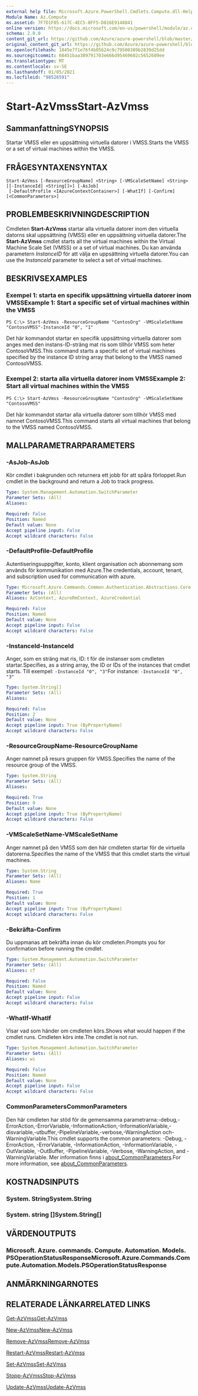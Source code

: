 ```yaml
---
external help file: Microsoft.Azure.PowerShell.Cmdlets.Compute.dll-Help.xml
Module Name: Az.Compute
ms.assetid: 7F7D1F05-617C-4EC5-8FF5-D816E9148841
online version: https://docs.microsoft.com/en-us/powershell/module/az.compute/start-azvmss
schema: 2.0.0
content_git_url: https://github.com/Azure/azure-powershell/blob/master/src/Compute/Compute/help/Start-AzVmss.md
original_content_git_url: https://github.com/Azure/azure-powershell/blob/master/src/Compute/Compute/help/Start-AzVmss.md
ms.openlocfilehash: 1845e7f1e76f4b05624c9c79500389b2839d25dd
ms.sourcegitcommit: 68451baa389791703e666d95469602c5652609ee
ms.translationtype: MT
ms.contentlocale: sv-SE
ms.lasthandoff: 01/05/2021
ms.locfileid: "98526591"
---
```

# <span data-ttu-id="e5c6c-101">Start-AzVmss</span><span class="sxs-lookup"><span data-stu-id="e5c6c-101">Start-AzVmss</span></span>

## <span data-ttu-id="e5c6c-102">Sammanfattning</span><span class="sxs-lookup"><span data-stu-id="e5c6c-102">SYNOPSIS</span></span>
<span data-ttu-id="e5c6c-103">Startar VMSS eller en uppsättning virtuella datorer i VMSS.</span><span class="sxs-lookup"><span data-stu-id="e5c6c-103">Starts the VMSS or a set of virtual machines within the VMSS.</span></span>

## <span data-ttu-id="e5c6c-104">FRÅGESYNTAXEN</span><span class="sxs-lookup"><span data-stu-id="e5c6c-104">SYNTAX</span></span>

```
Start-AzVmss [-ResourceGroupName] <String> [-VMScaleSetName] <String> [[-InstanceId] <String[]>] [-AsJob]
 [-DefaultProfile <IAzureContextContainer>] [-WhatIf] [-Confirm] [<CommonParameters>]
```

## <span data-ttu-id="e5c6c-105">PROBLEMBESKRIVNING</span><span class="sxs-lookup"><span data-stu-id="e5c6c-105">DESCRIPTION</span></span>
<span data-ttu-id="e5c6c-106">Cmdleten **Start-AzVmss** startar alla virtuella datorer inom den virtuella datorns skal uppsättning (VMSS) eller en uppsättning virtuella datorer.</span><span class="sxs-lookup"><span data-stu-id="e5c6c-106">The **Start-AzVmss** cmdlet starts all the virtual machines within the Virtual Machine Scale Set (VMSS) or a set of virtual machines.</span></span>
<span data-ttu-id="e5c6c-107">Du kan använda parametern *InstanceID* för att välja en uppsättning virtuella datorer.</span><span class="sxs-lookup"><span data-stu-id="e5c6c-107">You can use the *InstanceId* parameter to select a set of virtual machines.</span></span>

## <span data-ttu-id="e5c6c-108">BESKRIVS</span><span class="sxs-lookup"><span data-stu-id="e5c6c-108">EXAMPLES</span></span>

### <span data-ttu-id="e5c6c-109">Exempel 1: starta en specifik uppsättning virtuella datorer inom VMSS</span><span class="sxs-lookup"><span data-stu-id="e5c6c-109">Example 1: Start a specific set of virtual machines within the VMSS</span></span>
```
PS C:\> Start-AzVmss -ResourceGroupName "ContosOrg" -VMScaleSetName "ContosoVMSS"-InstanceId "0", "1"
```

<span data-ttu-id="e5c6c-110">Det här kommandot startar en specifik uppsättning virtuella datorer som anges med den instans-ID-sträng mat ris som tillhör VMSS som heter ContosoVMSS.</span><span class="sxs-lookup"><span data-stu-id="e5c6c-110">This command starts a specific set of virtual machines specified by the instance ID string array that belong to the VMSS named ContosoVMSS.</span></span>

### <span data-ttu-id="e5c6c-111">Exempel 2: starta alla virtuella datorer inom VMSS</span><span class="sxs-lookup"><span data-stu-id="e5c6c-111">Example 2: Start all virtual machines within the VMSS</span></span>
```
PS C:\> Start-AzVmss -ResourceGroupName "ContosOrg" -VMScaleSetName "ContosoVMSS"
```

<span data-ttu-id="e5c6c-112">Det här kommandot startar alla virtuella datorer som tillhör VMSS med namnet ContosoVMSS.</span><span class="sxs-lookup"><span data-stu-id="e5c6c-112">This command starts all virtual machines that belong to the VMSS named ContosoVMSS.</span></span>

## <span data-ttu-id="e5c6c-113">MALLPARAMETRAR</span><span class="sxs-lookup"><span data-stu-id="e5c6c-113">PARAMETERS</span></span>

### <span data-ttu-id="e5c6c-114">-AsJob</span><span class="sxs-lookup"><span data-stu-id="e5c6c-114">-AsJob</span></span>
<span data-ttu-id="e5c6c-115">Kör cmdlet i bakgrunden och returnera ett jobb för att spåra förloppet.</span><span class="sxs-lookup"><span data-stu-id="e5c6c-115">Run cmdlet in the background and return a Job to track progress.</span></span>

```yaml
Type: System.Management.Automation.SwitchParameter
Parameter Sets: (All)
Aliases:

Required: False
Position: Named
Default value: None
Accept pipeline input: False
Accept wildcard characters: False
```

### <span data-ttu-id="e5c6c-116">-DefaultProfile</span><span class="sxs-lookup"><span data-stu-id="e5c6c-116">-DefaultProfile</span></span>
<span data-ttu-id="e5c6c-117">Autentiseringsuppgifter, konto, klient organisation och abonnemang som används för kommunikation med Azure.</span><span class="sxs-lookup"><span data-stu-id="e5c6c-117">The credentials, account, tenant, and subscription used for communication with azure.</span></span>

```yaml
Type: Microsoft.Azure.Commands.Common.Authentication.Abstractions.Core.IAzureContextContainer
Parameter Sets: (All)
Aliases: AzContext, AzureRmContext, AzureCredential

Required: False
Position: Named
Default value: None
Accept pipeline input: False
Accept wildcard characters: False
```

### <span data-ttu-id="e5c6c-118">-InstanceId</span><span class="sxs-lookup"><span data-stu-id="e5c6c-118">-InstanceId</span></span>
<span data-ttu-id="e5c6c-119">Anger, som en sträng mat ris, ID: t för de instanser som cmdleten startar.</span><span class="sxs-lookup"><span data-stu-id="e5c6c-119">Specifies, as a string array, the ID or IDs of the instances that cmdlet starts.</span></span>
<span data-ttu-id="e5c6c-120">Till exempel: `-InstanceId "0", "3"`</span><span class="sxs-lookup"><span data-stu-id="e5c6c-120">For instance: `-InstanceId "0", "3"`</span></span>

```yaml
Type: System.String[]
Parameter Sets: (All)
Aliases:

Required: False
Position: 2
Default value: None
Accept pipeline input: True (ByPropertyName)
Accept wildcard characters: False
```

### <span data-ttu-id="e5c6c-121">-ResourceGroupName</span><span class="sxs-lookup"><span data-stu-id="e5c6c-121">-ResourceGroupName</span></span>
<span data-ttu-id="e5c6c-122">Anger namnet på resurs gruppen för VMSS.</span><span class="sxs-lookup"><span data-stu-id="e5c6c-122">Specifies the name of the resource group of the VMSS.</span></span>

```yaml
Type: System.String
Parameter Sets: (All)
Aliases:

Required: True
Position: 0
Default value: None
Accept pipeline input: True (ByPropertyName)
Accept wildcard characters: False
```

### <span data-ttu-id="e5c6c-123">-VMScaleSetName</span><span class="sxs-lookup"><span data-stu-id="e5c6c-123">-VMScaleSetName</span></span>
<span data-ttu-id="e5c6c-124">Anger namnet på den VMSS som den här cmdleten startar för de virtuella datorerna.</span><span class="sxs-lookup"><span data-stu-id="e5c6c-124">Specifies the name of the VMSS that this cmdlet starts the virtual machines.</span></span>

```yaml
Type: System.String
Parameter Sets: (All)
Aliases: Name

Required: True
Position: 1
Default value: None
Accept pipeline input: True (ByPropertyName)
Accept wildcard characters: False
```

### <span data-ttu-id="e5c6c-125">-Bekräfta</span><span class="sxs-lookup"><span data-stu-id="e5c6c-125">-Confirm</span></span>
<span data-ttu-id="e5c6c-126">Du uppmanas att bekräfta innan du kör cmdleten.</span><span class="sxs-lookup"><span data-stu-id="e5c6c-126">Prompts you for confirmation before running the cmdlet.</span></span>

```yaml
Type: System.Management.Automation.SwitchParameter
Parameter Sets: (All)
Aliases: cf

Required: False
Position: Named
Default value: None
Accept pipeline input: False
Accept wildcard characters: False
```

### <span data-ttu-id="e5c6c-127">-WhatIf</span><span class="sxs-lookup"><span data-stu-id="e5c6c-127">-WhatIf</span></span>
<span data-ttu-id="e5c6c-128">Visar vad som händer om cmdleten körs.</span><span class="sxs-lookup"><span data-stu-id="e5c6c-128">Shows what would happen if the cmdlet runs.</span></span> <span data-ttu-id="e5c6c-129">Cmdleten körs inte.</span><span class="sxs-lookup"><span data-stu-id="e5c6c-129">The cmdlet is not run.</span></span>

```yaml
Type: System.Management.Automation.SwitchParameter
Parameter Sets: (All)
Aliases: wi

Required: False
Position: Named
Default value: None
Accept pipeline input: False
Accept wildcard characters: False
```

### <span data-ttu-id="e5c6c-130">CommonParameters</span><span class="sxs-lookup"><span data-stu-id="e5c6c-130">CommonParameters</span></span>
<span data-ttu-id="e5c6c-131">Den här cmdleten har stöd för de gemensamma parametrarna:-debug,-ErrorAction,-ErrorVariable,-InformationAction,-InformationVariable,-disvariable,-utbuffer,-PipelineVariable,-verbose,-WarningAction och-WarningVariable.</span><span class="sxs-lookup"><span data-stu-id="e5c6c-131">This cmdlet supports the common parameters: -Debug, -ErrorAction, -ErrorVariable, -InformationAction, -InformationVariable, -OutVariable, -OutBuffer, -PipelineVariable, -Verbose, -WarningAction, and -WarningVariable.</span></span> <span data-ttu-id="e5c6c-132">Mer information finns i [about_CommonParameters](http://go.microsoft.com/fwlink/?LinkID=113216).</span><span class="sxs-lookup"><span data-stu-id="e5c6c-132">For more information, see [about_CommonParameters](http://go.microsoft.com/fwlink/?LinkID=113216).</span></span>

## <span data-ttu-id="e5c6c-133">KOSTNADS</span><span class="sxs-lookup"><span data-stu-id="e5c6c-133">INPUTS</span></span>

### <span data-ttu-id="e5c6c-134">System. String</span><span class="sxs-lookup"><span data-stu-id="e5c6c-134">System.String</span></span>

### <span data-ttu-id="e5c6c-135">System. string []</span><span class="sxs-lookup"><span data-stu-id="e5c6c-135">System.String[]</span></span>

## <span data-ttu-id="e5c6c-136">VÄRDEN</span><span class="sxs-lookup"><span data-stu-id="e5c6c-136">OUTPUTS</span></span>

### <span data-ttu-id="e5c6c-137">Microsoft. Azure. commands. Compute. Automation. Models. PSOperationStatusResponse</span><span class="sxs-lookup"><span data-stu-id="e5c6c-137">Microsoft.Azure.Commands.Compute.Automation.Models.PSOperationStatusResponse</span></span>

## <span data-ttu-id="e5c6c-138">ANMÄRKNINGAR</span><span class="sxs-lookup"><span data-stu-id="e5c6c-138">NOTES</span></span>

## <span data-ttu-id="e5c6c-139">RELATERADE LÄNKAR</span><span class="sxs-lookup"><span data-stu-id="e5c6c-139">RELATED LINKS</span></span>

[<span data-ttu-id="e5c6c-140">Get-AzVmss</span><span class="sxs-lookup"><span data-stu-id="e5c6c-140">Get-AzVmss</span></span>](./Get-AzVmss.md)

[<span data-ttu-id="e5c6c-141">New-AzVmss</span><span class="sxs-lookup"><span data-stu-id="e5c6c-141">New-AzVmss</span></span>](./New-AzVmss.md)

[<span data-ttu-id="e5c6c-142">Remove-AzVmss</span><span class="sxs-lookup"><span data-stu-id="e5c6c-142">Remove-AzVmss</span></span>](./Remove-AzVmss.md)

[<span data-ttu-id="e5c6c-143">Restart-AzVmss</span><span class="sxs-lookup"><span data-stu-id="e5c6c-143">Restart-AzVmss</span></span>](./Restart-AzVmss.md)

[<span data-ttu-id="e5c6c-144">Set-AzVmss</span><span class="sxs-lookup"><span data-stu-id="e5c6c-144">Set-AzVmss</span></span>](./Set-AzVmss.md)

[<span data-ttu-id="e5c6c-145">Stopp-AzVmss</span><span class="sxs-lookup"><span data-stu-id="e5c6c-145">Stop-AzVmss</span></span>](./Stop-AzVmss.md)

[<span data-ttu-id="e5c6c-146">Update-AzVmss</span><span class="sxs-lookup"><span data-stu-id="e5c6c-146">Update-AzVmss</span></span>](./Update-AzVmss.md)


